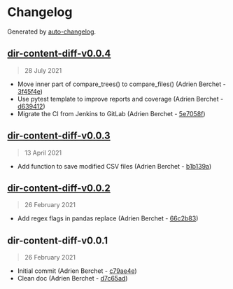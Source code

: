 # Changelog

Generated by [auto-changelog](https://github.com/CookPete/auto-changelog).

## [dir-content-diff-v0.0.4](https://bbpgitlab.epfl.ch/neuromath/dir-content-diff/compare/dir-content-diff-v0.0.3...dir-content-diff-v0.0.4)

> 28 July 2021

- Move inner part of compare_trees() to compare_files() (Adrien Berchet - [3f45f4e](https://bbpgitlab.epfl.ch/neuromath/dir-content-diff/commit/3f45f4e964fc09a9ce16bb7bd22b5df00aa7f7fd))
- Use pytest template to improve reports and coverage (Adrien Berchet - [d639412](https://bbpgitlab.epfl.ch/neuromath/dir-content-diff/commit/d639412a719ad3708bbe890429c7c5dd9b420a83))
- Migrate the CI from Jenkins to GitLab (Adrien Berchet - [5e7058f](https://bbpgitlab.epfl.ch/neuromath/dir-content-diff/commit/5e7058ffcd8781fab97aa8917abc72cabd886cfc))

## [dir-content-diff-v0.0.3](https://bbpgitlab.epfl.ch/neuromath/dir-content-diff/compare/dir-content-diff-v0.0.2...dir-content-diff-v0.0.3)

> 13 April 2021

- Add function to save modified CSV files (Adrien Berchet - [b1b139a](https://bbpgitlab.epfl.ch/neuromath/dir-content-diff/commit/b1b139a79f1aaaf4ff8fe65c3ded8a227958b257))

## [dir-content-diff-v0.0.2](https://bbpgitlab.epfl.ch/neuromath/dir-content-diff/compare/dir-content-diff-v0.0.1...dir-content-diff-v0.0.2)

> 26 February 2021

- Add regex flags in pandas replace (Adrien Berchet - [66c2b83](https://bbpgitlab.epfl.ch/neuromath/dir-content-diff/commit/66c2b83393b7b31b9a047952a0169cbfbd220932))

## dir-content-diff-v0.0.1

> 26 February 2021

- Initial commit (Adrien Berchet - [c79ae4e](https://bbpgitlab.epfl.ch/neuromath/dir-content-diff/commit/c79ae4ed6a6262da5a7f09d5b691168f73bc0bae))
- Clean doc (Adrien Berchet - [d7c65ad](https://bbpgitlab.epfl.ch/neuromath/dir-content-diff/commit/d7c65ad4b266939864704082cda822eba17cf2ec))
